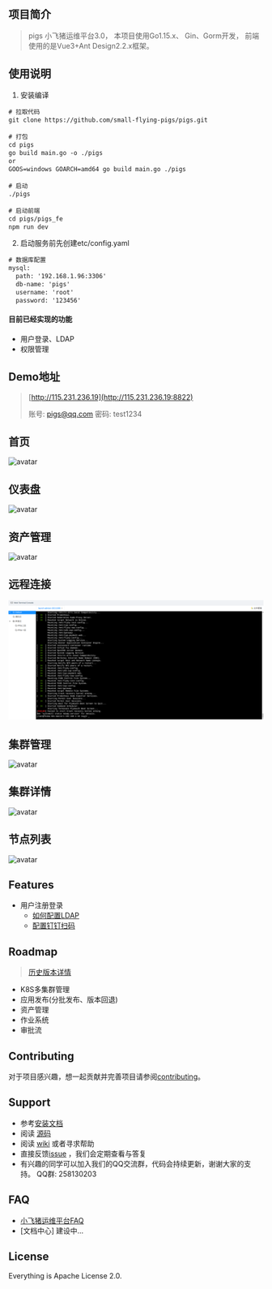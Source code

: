 ## 项目简介

> pigs 小飞猪运维平台3.0， 本项目使用Go1.15.x、 Gin、Gorm开发， 前端使用的是Vue3+Ant Design2.2.x框架。


## 使用说明
1. 安装编译
```shell script
# 拉取代码
git clone https://github.com/small-flying-pigs/pigs.git

# 打包
cd pigs
go build main.go -o ./pigs
or
GOOS=windows GOARCH=amd64 go build main.go ./pigs

# 启动
./pigs

# 启动前端
cd pigs/pigs_fe
npm run dev
```

2. 启动服务前先创建etc/config.yaml
```shell script
# 数据库配置
mysql:
  path: '192.168.1.96:3306'
  db-name: 'pigs'
  username: 'root'
  password: '123456'
```

#### 目前已经实现的功能
- 用户登录、LDAP
- 权限管理

## Demo地址

> [http://115.231.236.19](http://115.231.236.19:8822)
> 
> 账号: pigs@qq.com  密码: test1234

## 首页
![avatar](./docs/img/登录.jpg)

## 仪表盘
![avatar](./docs/img/仪表盘.jpg)

## 资产管理
![avatar](./docs/img/资产管理.jpg)

## 远程连接
![avatar](./docs/img/远程登录.png)

## 集群管理
![avatar](./docs/img/集群管理.jpg)

## 集群详情
![avatar](./docs/img/集群详情.png)

## 节点列表
![avatar](./docs/img/节点.jpg)
## Features

* 用户注册登录
    * [如何配置LDAP](.)
    * [配置钉钉扫码](.)    
    

## Roadmap

> [历史版本详情](./docs/version/README.md)
> 
- K8S多集群管理
- 应用发布(分批发布、版本回退)
- 资产管理
- 作业系统
- 审批流


## Contributing

对于项目感兴趣，想一起贡献并完善项目请参阅[contributing](./CONTRIBUTING.md)。



## Support

* 参考[安装文档](docs/install/deploy-guide.md)
* 阅读 [源码](https://github.com/small-flying-pigs/pigs)
* 阅读 [wiki](https://github.com/small-flying-pigs/pigs/wiki) 或者寻求帮助
* 直接反馈[issue](https://github.com/small-flying-pigs/pigs/issues) ，我们会定期查看与答复
* 有兴趣的同学可以加入我们的QQ交流群，代码会持续更新，谢谢大家的支持。 QQ群: 258130203

## FAQ

* [小飞猪运维平台FAQ](https://github.com/small-flying-pigs/pigs/wiki)
* [文档中心] 建设中...



## License
Everything is Apache License 2.0.

